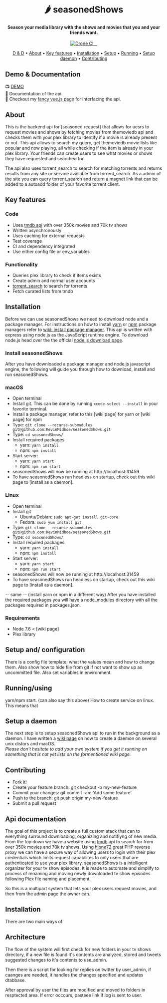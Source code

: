 
<h1 align="center">
  🌶 seasonedShows
</h1>

<h4 align="center"> Season your media library with the shows and movies that you and your friends want.</h4>

<p align="center">
  <a href="https://drone.schleppe.cloud/KevinMidboe/seasonedShows">
    <img src="https://drone.schleppe.cloud/api/badges/KevinMidboe/seasonedShows/status.svg"
         alt="Drone CI">
  </a>

  <a href="https://coveralls.io/github/KevinMidboe/seasonedShows?branch=api/v2">
    <img src="https://coveralls.io/repos/github/KevinMidboe/seasonedShows/badge.svg?branch=api/v2" alt="">
  </a>
  
  <a href="https://snyk.io/test/github/KevinMidboe/seasonedShows?targetFile=package.json">
    <img src="https://snyk.io/test/github/KevinMidboe/seasonedShows/badge.svg?targetFile=package.json" alt="">
  </a>
  
  <a href="https://opensource.org/licenses/MIT">
    <img src="https://img.shields.io/badge/License-MIT-yellow.svg" alt="">
  </a>
</p>

<p align="center">
  <a href="#demo-documentation">D & D</a> •
  <a href="#about">About</a> •
  <a href="#key-features">Key features</a> •
  <a href="#installation">Installation</a> •
  <a href="#setup">Setup</a> •
  <a href="#running">Running</a> •
  <a href="#daemon">Setup daemon</a> •
  <a href="#contributing">Contributing</a>
</p>

## <a name="demo-documentation"></a> Demo & Documentation
📺 [DEMO](https://kevinmidboe.com/request)  
📝 Documentation of the api.  
💖 Checkout my [fancy vue.js page](https://github.com/KevinMidboe/seasonedRequest) for interfacing the api.  

## <a name="about"></a> About
This is the backend api for [seasoned request] that allows for uesrs to request movies and shows by fetching movies from themoviedb api and checks them with your plex library to identify if a movie is already present or not. This api allows to search my query, get themoviedb movie lists like popular and now playing, all while checking if the item is already in your plex library. Your friends can create users to see what movies or shows they have requested and searched for.   

The api also uses torrent_search to search for matching torrents and returns results from any site or service available from torrent_search. As a admin of the site you can query torrent_search and return a magnet link that can be added to a autoadd folder of your favorite torrent client. 

## <a name="key-features"></a> Key features
### Code
 - Uses [tmdb api](https://www.themoviedb.org/documentation/api) with over 350k movies and 70k tv shows
 - Written asynchronously
 - Uses caching for external requests
 - Test coverage
 - CI and dependency integrated
 - Use either config file or env_variables
### Functionality
 - Queries plex library to check if items exists
 - Create admin and normal user accounts
 - [torrent_search](https://github.com/KevinMidboe/torrent_search) to search for torrents
 - Fetch curated lists from tmdb

## <a name="installation"></a> Installation
Before we can use seasonedShows we need to download node and a package manager. For instructions on how to install [yarn](https://yarnpkg.com/en/) or [npm](https://www.npmjs.com) package managers refer to [wiki: install package manager](https://github.com/KevinMidboe/seasonedShows/wiki/Install-package-manager). This api is written with express using node.js as the JavaScript runtime engine. To download node.js head over the the official [node.js download page](https://nodejs.org/en/download/).

### Install seasonedShows
After you have downloaded a package manager and node.js javascript engine, the following will guide you through how to download, install and run seasonedShows.

### macOS
- Open terminal
- Install git. This can be done by running `xcode-select --install` in your favorite terminal.
- Install a package manager, refer to this [wiki page] for yarn or [wiki page] for npm
- Type: `git clone --recurse-submodules git@github.com:KevinMidboe/seasonedShows.git`
- Type: `cd seasonedShows/`
- Install required packages
   * yarn: `yarn install`
   * npm: `npm install`
- Start server:
   * yarn: `yarn start`
   * npm: `npm run start`
- seasonedShows will now be running at http://localhost:31459
- To have seasonedShows run headless on startup, check out this wiki page to [install as a daemon].

### Linux
- Open terminal
- Install git
   * Ubuntu/Debian: `sudo apt-get install git-core`
   * Fedora: `sudo yum install git`
- Type: `git clone --recurse-submodules git@github.com:KevinMidboe/seasonedShows.git`
- Type: `cd seasonedShows/`
- Install required packages
   * yarn: `yarn install`
   * npm: `npm install`
- Start server:
   * yarn: `yarn start`
   * npm: `npm run start`
- seasonedShows will now be running at http://localhost:31459
- To have seasonedShows run headless on startup, check out this wiki page to [install as a daemon].

-- same --
(install yarn or npm in a different way)
After you have installed the required packages you will have a node_modules directory with all the packages required in packages.json.

### Requirements
 - Node 7.6 < [wiki page]
 - Plex library

## <a name="setup"></a> Setup and/ configuration
There is a config file template, what the values mean and how to change them. 
Also show how to hide file from git if not want to show up as uncommitted file. 
Also set variables in environment.

## <a name="running"></a> Running/using
yarn/npm start. (can also say this above)
How to create service on linux. This means that 

## <a name="daemon"></a> Setup a daemon
The next step is to setup seasonedShows api to run in the background as a daemon. I have written a [wiki page](https://github.com/KevinMidboe/seasonedShows/wiki/Install-as-a-daemon) on how to create a daemon on several unix distors and macOS.  
*Please don't hesitate to add your own system if you get it running on something that is not yet lists on the formentioned wiki page.*

## <a name="contributing"></a> Contributing
- Fork it!
- Create your feature branch: git checkout -b my-new-feature
- Commit your changes: git commit -am 'Add some feature'
- Push to the branch: git push origin my-new-feature
- Submit a pull request


## Api documentation


The goal of this project is to create a full custom stack that can to everything surround downloading, organizing and notifiyng of new media. From the top down we have a website using [tmdb](https://www.themoviedb.com) api to search for from over 350k movies and 70k tv shows. Using [hjone72](https://github.com/hjone72/PlexAuth) great PHP reverse proxy we can have a secure way of allowing users to login with their plex credentials which limits request capabilites to only users that are authenticated to use your plex library. 
seasonedShows is a intelligent organizer for your tv show episodes. It is made to automate and simplify to process of renaming and moving newly downloaded tv show episodes following Plex file naming and placement. 

So this is a multipart system that lets your plex users request movies, and then from the admin page the owner can.

## Installation
There are two main ways of 

## Architecture
The flow of the system will first check for new folders in your tv shows directory, if a new file is found it's contents are analyzed, stored and tweets suggested changes to it's contents to use_admin.

Then there is a script for looking for replies on twitter by user_admin, if caanges are needed, it handles the changes specified and updates dtabbase.

After approval by user the files are modified and moved to folders in resptected area. If error occours, pasteee link if log is sent to user.
